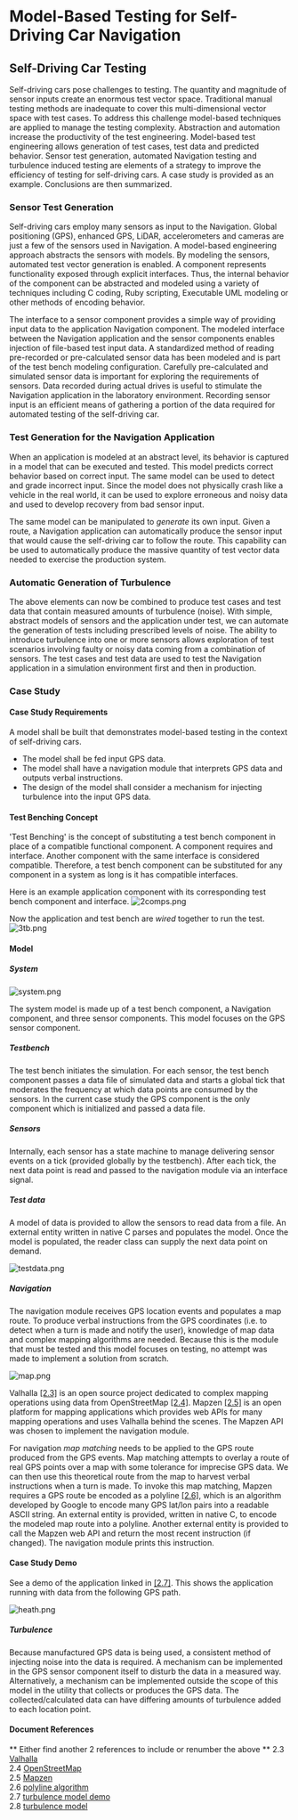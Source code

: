 
# Model-Based Testing for Self-Driving Car Navigation

## Self-Driving Car Testing

Self-driving cars pose challenges to testing.  The quantity and
magnitude of sensor inputs create an enormous test vector space.
Traditional manual testing methods are inadequate to cover this
multi-dimensional vector space with test cases.
To address this challenge model-based techniques are applied to manage the testing complexity.
Abstraction and automation increase the productivity of the test engineering.
Model-based test engineering allows generation of test cases, test data and predicted behavior.
Sensor test generation, automated Navigation testing and turbulence induced testing are elements of a strategy to improve the efficiency of testing for self-driving cars.
A case study is provided as an example.
Conclusions are then summarized.

### Sensor Test Generation

Self-driving cars employ many sensors as input to the Navigation.
Global positioning (GPS), enhanced GPS, LiDAR, accelerometers and cameras are just a few of the sensors used in Navigation.
A model-based engineering approach abstracts the sensors with models.
By modeling the sensors, automated test vector generation is enabled.
A component represents functionality exposed through explicit interfaces.
Thus, the internal behavior of the component can be
abstracted and modeled using a variety of techniques including C coding,
Ruby scripting, Executable UML modeling or other methods of encoding behavior.

The interface to a sensor component provides a simple way of providing
input data to the application Navigation component.
The modeled interface between the Navigation application and the
sensor components enables injection of file-based test input data.
A standardized method of reading pre-recorded or pre-calculated sensor data
has been modeled and is part of the test bench modeling configuration.
Carefully pre-calculated and simulated sensor data is important for exploring the requirements of sensors.
Data recorded during actual drives is useful to stimulate the Navigation application in the laboratory environment.
Recording sensor input is an efficient means of gathering a portion of the data required for automated testing of the self-driving car.

### Test Generation for the Navigation Application

When an application is modeled at an abstract level, its behavior is captured in a model that can be executed and tested.
This model predicts correct behavior based on correct input.
The same model can be used to detect and grade incorrect input.
Since the model does not physically crash like a vehicle in the real world, it can be used to explore erroneous and noisy data and used to develop recovery from bad sensor input.

The same model can be manipulated to _generate_ its own input.
Given a route, a Navigation application can automatically produce the sensor input that would cause the self-driving car to follow the route.
This capability can be used to automatically produce the massive quantity of test vector data needed to exercise the production system.

### Automatic Generation of Turbulence

The above elements can now be combined to produce test cases and test data that contain measured amounts of turbulence (noise).
With simple, abstract models of sensors and the application under test, we can automate the generation of tests including prescribed levels of noise.
The ability to introduce turbulence into one or more sensors allows exploration of test scenarios involving faulty or noisy data coming from a combination of sensors.
The test cases and test data are used to test the Navigation application in a simulation environment first and then in production.

### Case Study

#### Case Study Requirements

A model shall be built that demonstrates model-based testing in the context of self-driving cars.  
  - The model shall be fed input GPS data.  
  - The model shall have a navigation module that interprets GPS data and outputs verbal instructions.  
  - The design of the model shall consider a mechanism for injecting turbulence into the input GPS data.  

#### Test Benching Concept

'Test Benching' is the concept of substituting a test bench component in place of a compatible functional component.
A component requires and interface.
Another component with the same interface is considered compatible.
Therefore, a test bench component can be substituted for any component in a system as long is it has compatible interfaces.

Here is an example application component with its corresponding test bench component and interface.
![2comps.png](2comps.png)

Now the application and test bench are _wired_ together to run the test.
![3tb.png](3tb.png)

#### Model

##### System

![system.png](system.png)

The system model is made up of a test bench component, a Navigation component,
and three sensor components.  This model focuses on the GPS sensor component.

##### Testbench

The test bench initiates the simulation.  For each sensor, the test bench
component passes a data file of simulated data and starts a global tick
that moderates the frequency at which data points are consumed by the
sensors.  In the current case study the GPS component is the only
component which is initialized and passed a data file.

##### Sensors

Internally, each sensor has a state machine to manage delivering sensor events
on a tick (provided globally by the testbench). After each tick, the next data
point is read and passed to the navigation module via an interface signal.

##### Test data

A model of data is provided to allow the sensors to read data from a file. An
external entity written in native C parses and populates the model. Once the
model is populated, the reader class can supply the next data point on demand.

![testdata.png](testdata.png)

##### Navigation

The navigation module receives GPS location events and
populates a map route. To produce verbal instructions from the GPS coordinates
(i.e. to detect when a turn is made and notify the user), knowledge of map data
and complex mapping algorithms are needed. Because this is the module that must
be tested and this model focuses on testing, no attempt was made to implement a
solution from scratch.

![map.png](map.png)

Valhalla [[2.3]](#2.3) is an open source project dedicated to complex mapping
operations using data from OpenStreetMap [[2.4]](#2.4). Mapzen [[2.5]](#2.5) is
an open platform for mapping applications which provides web APIs for many
mapping operations and uses Valhalla behind the scenes. The Mapzen API was
chosen to implement the navigation module.

For navigation _map matching_ needs to be applied to the GPS route produced from
the GPS events. Map matching attempts to overlay a route of real GPS points over
a map with some tolerance for imprecise GPS data. We can then use this
theoretical route from the map to harvest verbal instructions when a turn is
made. To invoke this map matching, Mapzen requires a GPS route be encoded as a
polyline [[2.6]](#2.6), which is an algorithm developed by Google to encode many
GPS lat/lon pairs into a readable ASCII string. An external entity is provided,
written in native C, to encode the modeled map route into a polyline. Another
external entity is provided to call the Mapzen web API and return the most
recent instruction (if changed). The navigation module prints this instruction.

#### Case Study Demo

See a demo of the application linked in [[2.7]](#2.7). This shows the
application running with data from the following GPS path.

![heath.png](heath.png)

##### Turbulence

Because manufactured GPS data is being used, a consistent method of injecting
noise into the data is required.  A mechanism can be implemented in the GPS
sensor component itself to disturb the data in a measured way.
Alternatively, a mechanism can be implemented outside the scope of this model
in the utility that collects or produces the GPS data.  The collected/calculated
data can have differing amounts of turbulence added to each location point.

#### Document References

** Either find another 2 references to include or renumber the above **
<a id="2.3"></a>2.3 [Valhalla](https://github.com/valhalla/valhalla)  
<a id="2.4"></a>2.4 [OpenStreetMap](https://www.openstreetmap.org/about)  
<a id="2.5"></a>2.5 [Mapzen](https://mapzen.com/)  
<a id="2.6"></a>2.6 [polyline algorithm](https://developers.google.com/maps/documentation/utilities/polylinealgorithm)  
<a id="2.7"></a>2.7 [turbulence model demo](https://www.youtube.com/watch?v=GeR_t-eA2JU)  
<a id="2.8"></a>2.8 [turbulence model](https://github.com/xtuml/models/tree/master/applications/lanechange)  

